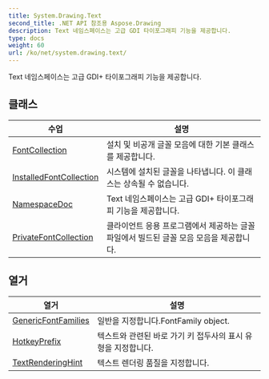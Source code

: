 ```yaml
---
title: System.Drawing.Text
second_title: .NET API 참조용 Aspose.Drawing
description: Text 네임스페이스는 고급 GDI 타이포그래피 기능을 제공합니다.
type: docs
weight: 60
url: /ko/net/system.drawing.text/
---
```

Text 네임스페이스는 고급 GDI+ 타이포그래피 기능을 제공합니다.

## 클래스

| 수업 | 설명 |
| --- | --- |
| [FontCollection](./fontcollection/) | 설치 및 비공개 글꼴 모음에 대한 기본 클래스를 제공합니다. |
| [InstalledFontCollection](./installedfontcollection/) | 시스템에 설치된 글꼴을 나타냅니다. 이 클래스는 상속될 수 없습니다. |
| [NamespaceDoc](./namespacedoc/) | Text 네임스페이스는 고급 GDI+ 타이포그래피 기능을 제공합니다. |
| [PrivateFontCollection](./privatefontcollection/) | 클라이언트 응용 프로그램에서 제공하는 글꼴 파일에서 빌드된 글꼴 모음 모음을 제공합니다. |
## 열거

| 열거 | 설명 |
| --- | --- |
| [GenericFontFamilies](./genericfontfamilies/) | 일반을 지정합니다.FontFamily object. |
| [HotkeyPrefix](./hotkeyprefix/) | 텍스트와 관련된 바로 가기 키 접두사의 표시 유형을 지정합니다. |
| [TextRenderingHint](./textrenderinghint/) | 텍스트 렌더링 품질을 지정합니다. |


